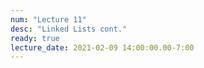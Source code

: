 ```yaml
---
num: "Lecture 11"
desc: "Linked Lists cont."
ready: true
lecture_date: 2021-02-09 14:00:00.00-7:00
---
```

